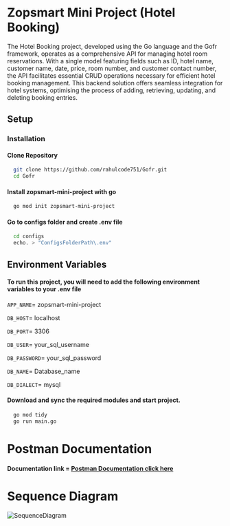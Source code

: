 # Zopsmart Mini Project (Hotel Booking)

The Hotel Booking project, developed using the Go language and the Gofr framework, operates as a comprehensive API for managing hotel room reservations. With a single model featuring fields such as ID, hotel name, customer name, date, price, room number, and customer contact number, the API facilitates essential CRUD operations necessary for efficient hotel booking management. This backend solution offers seamless integration for hotel systems, optimising the process of adding, retrieving, updating, and deleting booking entries.

## Setup

### Installation
#### Clone Repository
```bash
  git clone https://github.com/rahulcode751/Gofr.git
  cd Gofr
```
    
#### Install zopsmart-mini-project with go

```bash
  go mod init zopsmart-mini-project
```
#### Go to configs folder and create .env file
```bash
  cd configs
  echo. > "ConfigsFolderPath\.env"
```

## Environment Variables

#### To run this project, you will need to add the following environment variables to your .env file

`APP_NAME`= zopsmart-mini-project

`DB_HOST`= localhost

`DB_PORT`= 3306

`DB_USER`= your_sql_username

`DB_PASSWORD`= your_sql_password

`DB_NAME`= Database_name

`DB_DIALECT`= mysql


#### Download and sync the required modules and start project.
```bash
  go mod tidy
  go run main.go
```

# Postman Documentation

#### Documentation link = [Postman Documentation click here](https://documenter.getpostman.com/view/21947736/2s9YkkgNpq )

# Sequence Diagram

![SequenceDiagram](https://github.com/rahulcode751/Gofr/assets/73958355/2046553c-5425-4353-b81b-053e95c3db01)



